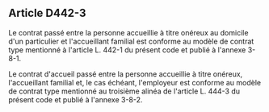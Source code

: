 ## Article D442-3

Le contrat passé entre la personne accueillie à titre onéreux au domicile d'un particulier et l'accueillant
familial est conforme au modèle de contrat type mentionné à l'article L. 442-1 du présent code et publié à
l'annexe 3-8-1.


Le contrat d'accueil passé entre la personne accueillie à titre onéreux, l'accueillant familial et, le cas échéant,
l'employeur est conforme au modèle de contrat type mentionné au troisième alinéa de l'article L. 444-3 du
présent code et publié à l'annexe 3-8-2.

